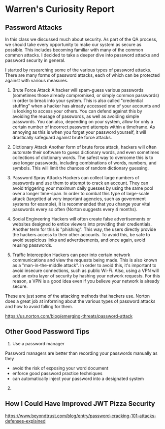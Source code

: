 
# Warren's Curiosity Report
## Password Attacks 

In this class we discussed much about security. As part of the QA process, we should take every opportunity to make our system as secure as possible. This includes becoming familiar with many of the common common attacks. I decided to take a deeper dive into password attacks and password security in general.

I started by researching some of the various types of password attacks. There are many forms of password attacks, each of which can be protected against with various measures.

1. Brute Force Attack
A hacker will spam-guess various passwords (sometimes those already compromised, or simply common passwords) in order to break into your system. This is also called "credential stuffing" when a hacker has already accessed one of your accounts and is looking to access your others. You can defend against this by avoiding the reusage of passwords, as well as avoiding simple passwords. You can also, depending on your system, allow for only a certain number of incorrect password attempts within a timeframe. As annoying as this is when you forget your password yourself, it will drastically safeguard against brute force attacks.

2. Dictionary Attack
Another form of brute force attack, hackers will often automate their software to guess dictionary words, and even sometimes collections of dictionary words. The safest way to overcome this is to use longer passwords, including combinations of words, numbers, and symbols. This will limit the chances of random dictionary guessing.

3. Password Spray Attacks
Hackers can collect large numbers of passwords and use them to attempt to crack an account. They can avoid triggering your maximum daily guesses by using the same pool over a longer time-span. In order to combat this type of large-scale attack (targetted at very important agencies, such as government systems for example), it is recommended that you change your vital passwords every so often (Norton suggests every 4 months).

4. Social Engineering
Hackers will often create false advertisements or websites designed to entice viewers into providing their credientials. Another term for this is "phishing". This way, the users directly provide the hackers access to their other accounts. To avoid this, be safe to avoid suspicious links and advertisements, and once again, avoid reusing passwords. 

5. Traffic Interception
Hackers can peer into certain network communications and view the requests being made. This is also known as a "man-in-the-middle attack". In order to avoid this, it's important to avoid insecure connections, such as public Wi-Fi. Also, using a VPN will add an extra layer of security by hashing your network requests. For this reason, a VPN is a good idea even if you believe your network is already secure.


These are just some of the attacking methods that hackers use. Norton does a great job at informing about the various types of password attacks and how to avoid falling for them.

https://us.norton.com/blog/emerging-threats/password-attack



## Other Good Password Tips

1. Use a password manager

Password managers are better than recording your passwords manually as they

* avoid the risk of exposing your word document
* enforce good password practice techniques
* can automatically inject your password into a designated system

2. 


## How I Could Have Improved JWT Pizza Security








https://www.beyondtrust.com/blog/entry/password-cracking-101-attacks-defenses-explained